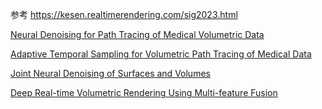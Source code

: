 参考 https://kesen.realtimerendering.com/sig2023.html

[Neural Denoising for Path Tracing of Medical Volumetric Data](https://dl.acm.org/doi/abs/10.1145/3406181)

[Adaptive Temporal Sampling for Volumetric Path Tracing of Medical Data](https://onlinelibrary.wiley.com/doi/abs/10.1111/cgf.13771)

[Joint Neural Denoising of Surfaces and Volumes]()

[Deep Real-time Volumetric Rendering Using Multi-feature Fusion]()
